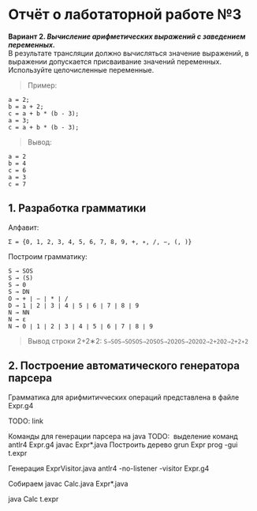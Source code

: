 # Отчёт о лаботаторной работе №3

**Вариант 2. _Вычисление арифметических выражений с заведением переменных._** <br>
В результате трансляции должно вычисляться значение выражений, в выражении допускается присваивание значений переменных. Используйте целочисленные переменные.
>Пример:
```
a = 2;
b = a + 2;
c = a + b * (b - 3);
a = 3;
c = a + b * (b - 3);
```
>Вывод:
```
a = 2
b = 4
c = 6
a = 3
c = 7
```

## 1. Разработка грамматики
Алфавит:
```
Σ = {0, 1, 2, 3, 4, 5, 6, 7, 8, 9, +, ∗, /, −, (, )}
```
Построим грамматику:
```
S → SOS
S → (S)
S → 0
S → DN
O → + ∣ − ∣ * ∣ /
D → 1 ∣ 2 ∣ 3 ∣ 4 ∣ 5 ∣ 6 ∣ 7 ∣ 8 ∣ 9
N → NN
N → ε
N → 0 ∣ 1 ∣ 2 ∣ 3 ∣ 4 ∣ 5 ∣ 6 ∣ 7 ∣ 8 ∣ 9
```
> Вывод строки 2+2∗2: ```S⇒SOS⇒SOSOS⇒2OSOS⇒2O2OS⇒2O2O2⇒2+2O2⇒2+2∗2```

## 2. Построение автоматического генератора парсера
Грамматика для арифмитичческих операций представлена в файле Expr.g4

TODO: link

Команды для генерации парсера на java
TODO:  выделение команд
antlr4 Expr.g4
javac Expr*.java
Построить дерево
grun Expr prog -gui t.expr

Генерация ExprVisitor.java
antlr4 -no-listener -visitor Expr.g4

Собираем
javac Calc.java Expr*.java

java Calc t.expr
